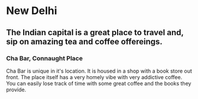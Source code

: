 # New Delhi
## The Indian capital is a great place to travel and, sip on amazing tea and coffee offereings.

### Cha Bar, Connaught Place
Cha Bar is unique in it's location. It is housed in a shop with a book store out front. The place itself has a very homely vibe with very addictive coffee.
You can easily lose track of time with some great coffee and the books they provide.
